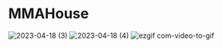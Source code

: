 # MMAHouse
![2023-04-18 (3)](https://user-images.githubusercontent.com/101010501/232920953-df04b8b0-8006-4007-a809-3ebe8a1d8baf.png)
![2023-04-18 (4)](https://user-images.githubusercontent.com/101010501/232920974-baf43c52-c717-4e6f-bf24-8b188e9cfcc8.png)
![ezgif com-video-to-gif](https://user-images.githubusercontent.com/101010501/232921384-066020f5-d5df-41a6-ae6a-46b8e3d48cd1.gif)
